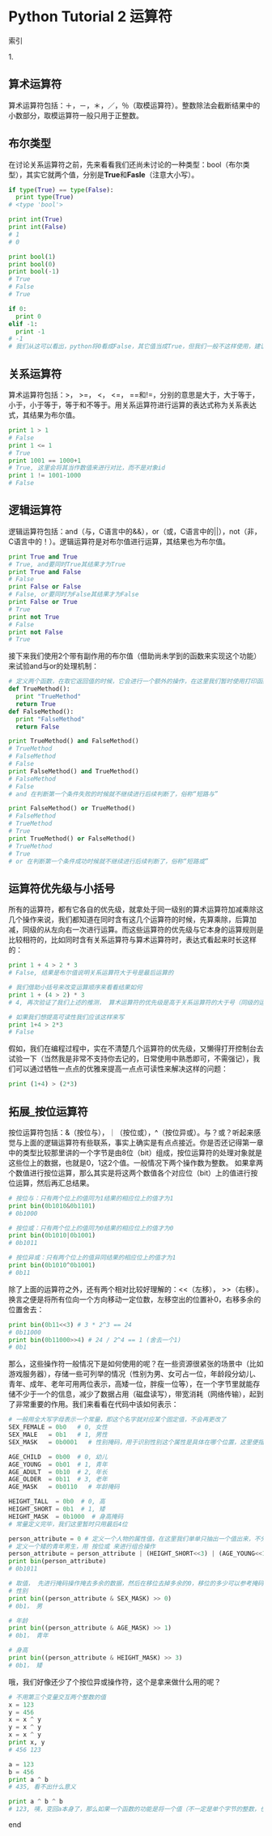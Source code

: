 # Python Tutorial 2 运算符

索引

1.[](#)


## 算术运算符
算术运算符包括：＋，－，＊，／，％（取模运算符）。整数除法会截断结果中的小数部分，取模运算符一般只用于正整数。

## 布尔类型
在讨论关系运算符之前，先来看看我们还尚未讨论的一种类型：bool（布尔类型），其实它就两个值，分别是**True**和**Fasle**（注意大小写）。

~~~python
if type(True) == type(False):
  print type(True)
# <type 'bool'>

print int(True)
print int(False)
# 1
# 0

print bool(1)
print bool(0)
print bool(-1)
# True
# False
# True

if 0:
  print 0
elif -1:
  print -1
# -1
# 我们从这可以看出，python将0看成False，其它值当成True，但我们一般不这样使用，建议直接使用True与Fasle。
~~~

## 关系运算符
算术运算符包括：>， >=， <， <=， ==和!=，分别的意思是大于，大于等于，小于，小于等于，等于和不等于。用关系运算符进行运算的表达式称为关系表达式，其结果为布尔值。

~~~python
print 1 > 1
# False
print 1 <= 1
# True
print 1001 == 1000+1
# True, 这里会将其当作数值来进行对比，而不是对象id
print 1 != 1001-1000
# False
~~~

## 逻辑运算符
逻辑运算符包括：and（与，C语言中的&&），or（或，C语言中的||），not（非，C语言中的！）。逻辑运算符是对布尔值进行运算，其结果也为布尔值。

~~~python
print True and True
# True, and要同时True其结果才为True
print True and False
# False
print False or False
# False, or要同时为False其结果才为False
print False or True
# True
print not True
# False
print not False
# True
~~~

接下来我们使用2个带有副作用的布尔值（借助尚未学到的函数来实现这个功能）来试验and与or的处理机制：

~~~python
# 定义两个函数，在取它返回值的时候，它会进行一个额外的操作，在这里我们暂时使用打印函数名这样的操作
def TrueMethod():
  print "TrueMethod"
  return True
def FalseMethod():
  print "FalseMethod"
  return False

print TrueMethod() and FalseMethod()
# TrueMethod
# FalseMethod
# False
print FalseMethod() and TrueMethod()
# FalseMethod
# False
# and 在判断第一个条件失败的时候就不继续进行后续判断了，俗称“短路与”

print FalseMethod() or TrueMethod()
# FalseMethod
# TrueMethod
# True
print TrueMethod() or FalseMethod()
# TrueMethod
# True
# or 在判断第一个条件成功时候就不继续进行后续判断了，俗称“短路或”
~~~

## 运算符优先级与小括号
所有的运算符，都有它各自的优先级，就拿处于同一级别的算术运算符加减乘除这几个操作来说，我们都知道在同时含有这几个运算符的时候，先算乘除，后算加减，同级的从左向右一次进行运算。而这些运算符的优先级与它本身的运算规则是比较相符的，比如同时含有关系运算符与算术运算符时，表达式看起来时长这样的：

~~~python
print 1 + 4 > 2 * 3
# False, 结果是布尔值说明关系运算符大于号是最后运算的

# 我们借助小括号来改变运算顺序来看看结果如何
print 1 + (4 > 2) * 3
# 4, 再次验证了我们上述的推测， 算术运算符的优先级是高于关系运算符的大于号（同级的运算符大多优先级差不多）

# 如果我们想提高可读性我们应该这样来写
print 1+4 > 2*3
# False
~~~

假如，我们在编程过程中，实在不清楚几个运算符的优先级，又懒得打开控制台去试验一下（当然我是非常不支持你去记的，日常使用中熟悉即可，不需强记），我们可以通过牺牲一点点的优雅来提高一点点可读性来解决这样的问题：

~~~python
print (1+4) > (2*3)
~~~

## 拓展_按位运算符
按位运算符包括：&（按位与），｜（按位或），^（按位异或）。与？或？听起来感觉与上面的逻辑运算符有些联系，事实上确实是有点点接近。你是否还记得第一章中的类型比较那里讲的一个字节是由8位（bit）组成，按位运算符的处理对象就是这些位上的数据，也就是0，1这2个值。一般情况下两个操作数为整数。
如果拿两个数值进行按位运算，那么其实是将这两个数值各个对应位（bit）上的值进行按位运算，然后再汇总结果。

~~~python
# 按位与：只有两个位上的值同为1结果的相应位上的值才为1
print bin(0b1010&0b1101)
# 0b1000

# 按位或：只有两个位上的值同为0结果的相应位上的值才为0
print bin(0b1010|0b1001)
# 0b1011

# 按位异或：只有两个位上的值异同结果的相应位上的值才为1
print bin(0b1010^0b1001)
# 0b11
~~~

除了上面的运算符之外，还有两个相对比较好理解的：<<（左移）， >>（右移）。换言之便是将所有位向一个方向移动一定位数，左移空出的位置补0，右移多余的位置舍去：
~~~python
print bin(0b11<<3) # 3 * 2^3 == 24
# 0b11000
print bin(0b11000>>4) # 24 / 2^4 == 1 (舍去一个1)
# 0b1
~~~

那么，这些操作符一般情况下是如何使用的呢？在一些资源很紧张的场景中（比如游戏服务器），存储一些可列举的情况（性别为男、女可占一位，年龄段分幼儿、青年、成年、老年可用两位表示，高矮一位，胖瘦一位等），在一个字节里就能存储不少于一个的信息，减少了数据占用（磁盘读写），带宽消耗（网络传输），起到了非常重要的作用。我们来看看在代码中该如何表示：
~~~python
# 一般用全大写字母表示一个常量，即这个名字就对应某个固定值，不会再更改了
SEX_FEMALE = 0b0   # 0, 女性
SEX_MALE   = 0b1   # 1, 男性
SEX_MASK   = 0b0001   # 性别掩码，用于识别性别这个属性是具体在哪个位置，这里便指明了在最后一位

AGE_CHILD  = 0b00  # 0, 幼儿
AGE_YOUNG  = 0b01  # 1, 青年
AGE_ADULT  = 0b10  # 2, 年长
AGE_OLDER  = 0b11  # 3, 老年
AGE_MASK   = 0b0110   # 年龄掩码

HEIGHT_TALL  = 0b0  # 0, 高
HEIGHT_SHORT = 0b1  # 1, 矮
HEIGHT_MASK  = 0b1000  # 身高掩码
# 常量定义完毕，我们这里暂时只用最后4位

person_attribute = 0 # 定义一个人物的属性值，在这里我们单单只抽出一个值出来，不分析其它上下文数据
# 定义一个矮的青年男生，用 按位或 来进行组合操作
person_attribute = person_attribute | (HEIGHT_SHORT<<3) | (AGE_YOUNG<<1) | (SEX_MALE<<0)
print bin(person_attribute)
# 0b1011

# 取值， 先进行掩码操作掩去多余的数据，然后在移位去掉多余的0，移位的多少可以参考掩码后面0的个数
# 性别
print bin((person_attribute & SEX_MASK) >> 0)
# 0b1， 男

# 年龄
print bin((person_attribute & AGE_MASK) >> 1)
# 0b1， 青年

# 身高
print bin((person_attribute & HEIGHT_MASK) >> 3)
# 0b1， 矮
~~~

哦，我们好像还少了个按位异或操作符，这个是拿来做什么用的呢？

~~~python
# 不用第三个变量交互两个整数的值
x = 123
y = 456
x = x ^ y
y = x ^ y
x = x ^ y
print x, y
# 456 123

a = 123
b = 456
print a ^ b
# 435, 看不出什么意义

print a ^ b ^ b
# 123, 咦，变回a本身了，那么如果一个函数的功能是将一个值（不一定是单个字节的整数，也有可能是好几个字节的字符串数据）进行第一次异或，那么出来的数据谁都认不出来，等第二次调用同样的函数，它就恢复了原数据的样貌，这就实现了一个简陋的客户端、服务器公用的加密函数，加密过的数据在网络传输过程中即使被截取也不会造成内容泄露。如果要对该函数进行升级，可以根据每个不同位置的数据来对一个不同的值进行异或，这时候就需要一系列的用来被异或的数据；或者，在原来的数据上，加上一个固定的数值，比如1，再进行异或等等一系列的变化，有兴趣的同学请自行查阅资料。
~~~



end
